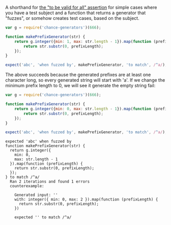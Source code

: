 A shorthand for
[the "to be valid for all" assertion](../../function/to-be-valid-for-all/) for
simple cases where you have a test subject and a function that returns a
generator that "fuzzes", or somehow creates test cases, based on the subject.

```js
var g = require('chance-generators')(666);

function makePrefixGenerator(str) {
    return g.integer({min: 1, max: str.length - 1}).map(function (prefixLength) {
        return str.substr(0, prefixLength);
    });
}

expect('abc', 'when fuzzed by', makePrefixGenerator, 'to match', /^a/);
```

The above succeeds because the generated prefixes are at least one character
long, so every generated string will start with 'a'. If we change the minimum
prefix length to 0, we will see it generate the empty string fail:

```js
var g = require('chance-generators')(666);

function makePrefixGenerator(str) {
    return g.integer({min: 0, max: str.length - 1}).map(function (prefixLength) {
        return str.substr(0, prefixLength);
    });
}

expect('abc', 'when fuzzed by', makePrefixGenerator, 'to match', /^a/);
```

```output
expected 'abc' when fuzzed by
function makePrefixGenerator(str) {
  return g.integer({
    min: 0,
    max: str.length - 1
  }).map(function (prefixLength) {
    return str.substr(0, prefixLength);
  });
} to match /^a/
  Ran 2 iterations and found 1 errors
  counterexample:

    Generated input: ''
    with: integer({ min: 0, max: 2 }).map(function (prefixLength) {
      return str.substr(0, prefixLength);
    })

    expected '' to match /^a/
```
